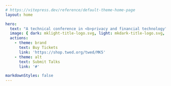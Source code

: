 ```yaml
---
# https://vitepress.dev/reference/default-theme-home-page
layout: home

hero:
  text: "A technical conference in <b>privacy and financial technology"
  image: { dark: mklight-title-logo.svg, light: mkdark-title-logo.svg, alt: 'Monero Konferenco'}
  actions:
    - theme: brand
      text: Buy Tickets
      link: 'https://shop.twed.org/twed/MK5'
    - theme: alt
      text: Submit Talks
      link: '#'

markdownStyles: false
---
```

<script setup>
import Digilol from './sponsors/digilol.svg'
//import VostoEmisio from './sponsors/VostoEmisio.svg'
import CakeWallet from './sponsors/cake.webp'

const sponsors = [
      { url: 'https://cakewallet.com', img: {src: CakeWallet, alt: 'Cake Wallet'}},
    { url: 'https://www.digilol.net', img: {src: Digilol, alt: 'Digilol'} },
//    { url: 'https://www.vostoemisio.com', img: {src: VostoEmisio, alt: 'VOSTO EMISIO'} },

]
</script>

<MKSponsors :sponsors="sponsors" :invite="true" title="Sponsors:" />
<MKEventInfo />


